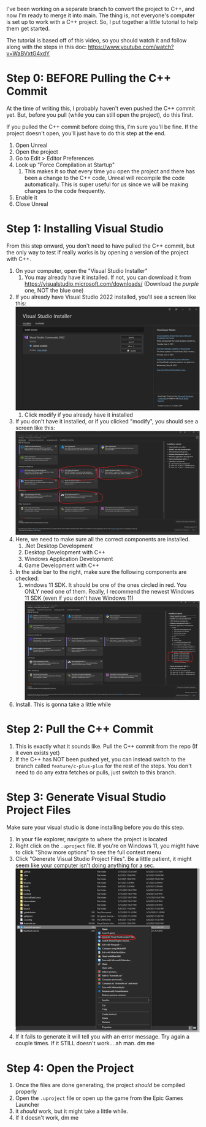 I've been working on a separate branch to convert the project to C++, and now I'm ready to merge it into main. The thing is, not everyone's computer is set up to work with a C++ project. So, I put together a little tutorial to help them get started.

The tutorial is based off of this video, so you should watch it and follow along with the steps in this doc: <https://www.youtube.com/watch?v=WaBVxtG4xdY>

# Step 0: BEFORE Pulling the C++ Commit
At the time of writing this, I probably haven't even pushed the C++ commit yet. But, before you pull (while you can still open the project), do this first.

If you pulled the C++ commit before doing this, I'm sure you'll be fine. If the project doesn't open, you'll just have to do this step at the end.

1. Open Unreal
2. Open the project
3. Go to Edit > Editor Preferences
4. Look up "Force Compilation at Startup"
	1. This makes it so that every time you open the project and there has been a change to the C++ code, Unreal will recompile the code automatically. This is super useful for us since we will be making changes to the code frequently.
5. Enable it
6. Close Unreal

# Step 1: Installing Visual Studio

From this step onward, you don't need to have pulled the C++ commit, but the only way to test if really works is by opening a version of the project with C++.

1. On your computer, open the "Visual Studio Installer"
	1. You may already have it installed. If not, you can download it from <https://visualstudio.microsoft.com/downloads/> (Download the *purple* one, NOT the blue one)
2. If you already have Visual Studio 2022 installed, you'll see a screen like this: ![](<../../_Meta/Attachments/Pasted image 20250609160450.png>)
	1. Click modify if you already have it installed
3. If you don't have it installed, or if you clicked "modify", you should see a screen like this: ![](<../../_Meta/Attachments/Pasted image 20250609172721.png>)
4. Here, we need to make sure all the correct components are installed.
	1. .Net Desktop Development
	2. Desktop Development with C++
	3. Windows Application Development
	4. Game Development with C++
5. In the side bar to the right, make sure the following components are checked:
	1. windows 11 SDK. It should be one of the ones circled in red. You ONLY need one of them. Really, I recommend the newest Windows 11 SDK (even if you don't have Windows 11) ![](<../../_Meta/Attachments/Pasted image 20250609172849.png>)
6. Install. This is gonna take a little while

# Step 2: Pull the C++ Commit

1. This is exactly what it sounds like. Pull the C++ commit from the repo (If it even exists yet)
2. If the C++ has NOT been pushed yet, you can instead switch to the branch called `feature/c-plus-plus` for the rest of the steps. You don't need to do any extra fetches or pulls, just switch to this branch.

# Step 3: Generate Visual Studio Project Files

Make sure your visual studio is done installing before you do this step.

1. In your file explorer, navigate to where the project is located
2. Right click on the `.uproject` file. If you're on Windows 11, you might have to click "Show more options" to see the full context menu
3. Click "Generate Visual Studio Project Files". Be a little patient, it might seem like your computer isn't doing anything for a sec. ![](<../../_Meta/Attachments/Pasted image 20250609172024.png>)
4. If it fails to generate it will tell you with an error message. Try again a couple times. If it STILL doesn't work… ah man. dm me

# Step 4: Open the Project

1. Once the files are done generating, the project *should* be compiled properly
2. Open the `.uproject` file or open up the game from the Epic Games Launcher
3. it *should* work, but it might take a little while.
4. If it doesn't work, dm me
